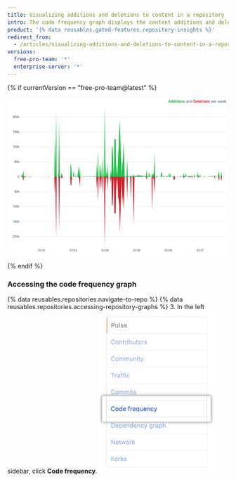 ```yaml
---
title: Visualizing additions and deletions to content in a repository
intro: The code frequency graph displays the content additions and deletions for each week in a repository's history.
product: '{% data reusables.gated-features.repository-insights %}'
redirect_from:
  - /articles/visualizing-additions-and-deletions-to-content-in-a-repository
versions:
  free-pro-team: '*'
  enterprise-server: '*'
---
```


{% if currentVersion == "free-pro-team@latest" %}

![코드 주파수 그래프](/assets/images/help/graphs/repo_code_frequency_graph_dotcom.png)

{% endif %}

### Accessing the code frequency graph

{% data reusables.repositories.navigate-to-repo %}
{% data reusables.repositories.accessing-repository-graphs %}
3. In the left sidebar, click **Code frequency**. ![Code frequency tab](/assets/images/help/graphs/code_frequency_tab.png)
